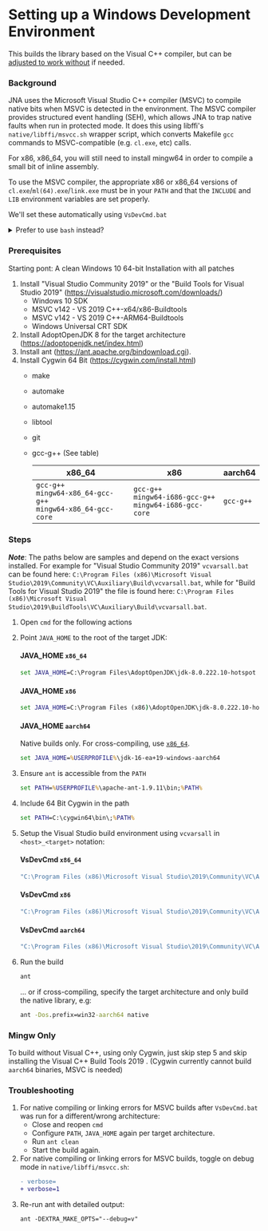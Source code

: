 Setting up a Windows Development Environment
============================================

This builds the library based on the Visual C++ compiler, but can be [adjusted to work without](#mingw-only) if needed.

### Background

JNA uses the Microsoft Visual Studio C++ compiler (MSVC) to compile
native bits when MSVC is detected in the environment. The MSVC compiler provides
structured event handling (SEH), which allows JNA to trap native faults when
run in protected mode.   It does this using libffi's `native/libffi/msvcc.sh`
wrapper script, which converts Makefile `gcc` commands to MSVC-compatible
(e.g. `cl.exe`, etc) calls.

For x86, x86_64, you will still need to install mingw64 in order to
compile a small bit of inline assembly.

To use the MSVC compiler, the appropriate x86 or x86_64 versions
of `cl.exe`/`ml(64).exe`/`link.exe` must be in your `PATH`
and that the `INCLUDE` and `LIB` environment variables are set properly.

We'll set these automatically using `VsDevCmd.bat`
<details>
	<summary>Prefer to use <code>bash</code> instead?</summary>
	
```bash
export MSVC="/c/Program Files (x86)/Microsoft Visual Studio 10.0/vc"
export WSDK="/c/Program Files (x86)/Microsoft SDKs/Windows/v7.0A"
export WSDK_64="/c/Program Files/Microsoft SDKs/Windows/v7.1"

export INCLUDE="$(cygpath -m "$MSVC")/include;$(cygpath -m "$WSDK")/include"
# for x86_64 target
export LIB="$(cygpath -m "$MSVC")/lib/amd64;$(cygpath -m "$WSDK_64")/lib/x64"
# for x86 target
export LIB="$(cygpath -m "$MSVC")/lib;$(cygpath -m "$WSDK")/lib"
```

**Warning:** The below steps are for `cmd` only.  If you're choosing to use `bash`, you'll need to adjust each command as needed.

   </details>

### Prerequisites
Starting pont: A clean Windows 10 64-bit Installation with all patches

1. Install "Visual Studio Community 2019" or the "Build Tools for Visual Studio 2019"
   (https://visualstudio.microsoft.com/downloads/)
    * Windows 10 SDK
    * MSVC v142 - VS 2019 C++-x64/x86-Buildtools
    * MSVC v142 - VS 2019 C++-ARM64-Buildtools
    * Windows Universal CRT SDK
2. Install AdoptOpenJDK 8 for the target architecture (https://adoptopenjdk.net/index.html)
3. Install ant (https://ant.apache.org/bindownload.cgi).
3. Install Cygwin 64 Bit (https://cygwin.com/install.html)
    * make
    * automake
    * automake1.15
    * libtool
    * git
    * gcc-g++ (See table)

      | x86_64 | x86 | aarch64 |
      |----------|-------|-----------|
      | `gcc-g++`<br>`mingw64-x86_64-gcc-g++` <br>`mingw64-x86_64-gcc-core` | `gcc-g++`<br>`mingw64-i686-gcc-g++` <br>`mingw64-i686-gcc-core` | `gcc-g++` |

### Steps

_**Note**_: The paths below are samples and depend on the exact versions
installed. For example for "Visual Studio Community 2019" `vcvarsall.bat` can
be found here:
`C:\Program Files (x86)\Microsoft Visual Studio\2019\Community\VC\Auxiliary\Build\vcvarsall.bat`,
while for "Build Tools for Visual Studio 2019" the file is found here:
`C:\Program Files (x86)\Microsoft Visual Studio\2019\BuildTools\VC\Auxiliary\Build\vcvarsall.bat`.

1. Open `cmd` for the following actions
2. Point `JAVA_HOME` to the root of the target JDK:
   #### JAVA_HOME `x86_64`
   ```cmd
   set JAVA_HOME=C:\Program Files\AdoptOpenJDK\jdk-8.0.222.10-hotspot
   ```
   
   #### JAVA_HOME `x86`
   ```cmd
   set JAVA_HOME=C:\Program Files (x86)\AdoptOpenJDK\jdk-8.0.222.10-hotspot
   ```

   #### JAVA_HOME `aarch64`
   Native builds only.  For cross-compiling, use [`x86_64`](#JAVA_HOME-x86_64).
   ```cmd
   set JAVA_HOME=%USERPROFILE%\jdk-16-ea+19-windows-aarch64
   ```

3. Ensure `ant` is accessible from the `PATH`
   ```cmd
   set PATH=%USERPROFILE%\apache-ant-1.9.11\bin;%PATH%
   ```
4. Include 64 Bit Cygwin in the path
   ```cmd
   set PATH=C:\cygwin64\bin\;%PATH%
   ```
5. Setup the Visual Studio build environment using `vcvarsall` in `<host>_<target>` notation:
   #### VsDevCmd `x86_64`
   ```cmd
   "C:\Program Files (x86)\Microsoft Visual Studio\2019\Community\VC\Auxiliary\Build\vcvarsall.bat" x64
   ```

   #### VsDevCmd `x86`
   ```cmd
   "C:\Program Files (x86)\Microsoft Visual Studio\2019\Community\VC\Auxiliary\Build\vcvarsall.bat" x64_x86
   ```

   #### VsDevCmd `aarch64`
   ```cmd
   "C:\Program Files (x86)\Microsoft Visual Studio\2019\Community\VC\Auxiliary\Build\vcvarsall.bat" x64_arm64
   ```

6. Run the build
   ```cmd
   ant
   ```

   ... or if cross-compiling, specify the target architecture and only build the native library, e.g:
   ```cmd
   ant -Dos.prefix=win32-aarch64 native
   ```

### Mingw Only

To build without Visual C++, using only Cygwin, just skip step 5 and skip installing the Visual C++ Build Tools 2019 . (Cygwin currently cannot build `aarch64` binaries, MSVC is needed)

### Troubleshooting

1. For native compiling or linking errors for MSVC builds after `VsDevCmd.bat` was run for a different/wrong architecture:
   - Close and reopen `cmd`
   - Configure `PATH`, `JAVA_HOME` again per target architecture.
   - Run `ant clean`
   - Start the build again.
1. For native compiling or linking errors for MSVC builds, toggle on debug mode in `native/libffi/msvcc.sh`:
   ```diff
   - verbose=
   + verbose=1
   ```
2. Re-run ant with detailed output:
   ```
   ant -DEXTRA_MAKE_OPTS="--debug=v"
   ```
